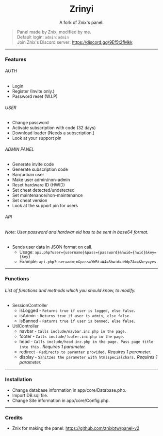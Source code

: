 <h1 align="center">Zrinyi</h1>
<p align="center">A fork of Znix's panel.</p>

> Panel made by Znix, modified by me. <br />
> Default login: `admin:admin` <br />
> Join Znix's Discord server: https://discord.gg/9Ef5t2fMkk

---

### Features
###### AUTH
* Login
* Register (Invite only.)
* Password reset (W.I.P)
###### USER
* Change password
* Activate subscription with code (32 days)
* Download loader (Needs a subscription.)
* Look at your support pin
###### ADMIN PANEL
* Generate invite code
* Generate subscription code
* Ban/unban user
* Make user admin/non-admin
* Reset hardware ID (HWID)
* Set cheat detected/undetected
* Set maintenance/non-maintenance
* Set cheat version
* Look at the support pin for users
###### API
###### Note: User password and hardwar eid has to be sent in base64 format.
* Sends user data in JSON format on call.
	* Usage: `api.php?user={username}&pass={password}&hwid={hwid}&key={key}`
	* Example: `api.php?user=admin&pass=YWRtaW4=&hwid=aHdpZA==&key=yes`

---

### Functions 
###### List of functions and methods which you should know, to modify.
* SessionController
	* isLogged - `Returns true if user is logged, else false.` 
	* isAdmin - `Returns true if user is admin, else false.`
	* isBanned - `Returns true if user is banned, else false.`
* UtilController
	* navbar - `Calls include/navbar.inc.php in the page.`
	* footer - `Calls include/footer.inc.php in the page.`
	* head - `Calls include/head.inc.php in the page. Pass page title into this.` *Requires 1 parameter.*
	* redirect - `Redirects to paramter provided.` *Requires 1 parameter.*
	* display - `Sanitzes the parameter with htmlspecialchars.` *Requires 1 parameter.*

---

### Installation 
* Change database information in app/core/Database.php. <br>
* Import DB.sql file. <br>
* Change Site information in app/core/Config.php.

---

### Credits
* Znix for making the panel: https://github.com/znixbtw/panel-v2
